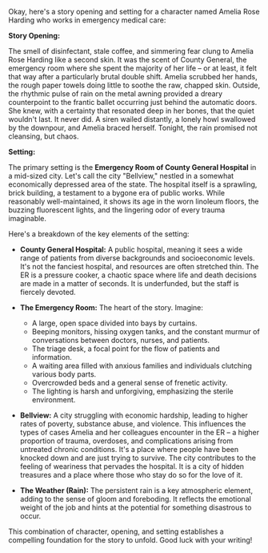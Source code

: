 Okay, here's a story opening and setting for a character named Amelia Rose Harding who works in emergency medical care:

**Story Opening:**

The smell of disinfectant, stale coffee, and simmering fear clung to Amelia Rose Harding like a second skin. It was the scent of County General, the emergency room where she spent the majority of her life – or at least, it felt that way after a particularly brutal double shift. Amelia scrubbed her hands, the rough paper towels doing little to soothe the raw, chapped skin.  Outside, the rhythmic pulse of rain on the metal awning provided a dreary counterpoint to the frantic ballet occurring just behind the automatic doors. She knew, with a certainty that resonated deep in her bones, that the quiet wouldn't last.  It never did.  A siren wailed distantly, a lonely howl swallowed by the downpour, and Amelia braced herself.  Tonight, the rain promised not cleansing, but chaos.

**Setting:**

The primary setting is the **Emergency Room of County General Hospital** in a mid-sized city. Let's call the city "Bellview," nestled in a somewhat economically depressed area of the state. The hospital itself is a sprawling, brick building, a testament to a bygone era of public works. While reasonably well-maintained, it shows its age in the worn linoleum floors, the buzzing fluorescent lights, and the lingering odor of every trauma imaginable.

Here's a breakdown of the key elements of the setting:

*   **County General Hospital:** A public hospital, meaning it sees a wide range of patients from diverse backgrounds and socioeconomic levels. It's not the fanciest hospital, and resources are often stretched thin. The ER is a pressure cooker, a chaotic space where life and death decisions are made in a matter of seconds. It is underfunded, but the staff is fiercely devoted.
*   **The Emergency Room:** The heart of the story. Imagine:

    *   A large, open space divided into bays by curtains.
    *   Beeping monitors, hissing oxygen tanks, and the constant murmur of conversations between doctors, nurses, and patients.
    *   The triage desk, a focal point for the flow of patients and information.
    *   A waiting area filled with anxious families and individuals clutching various body parts.
    *   Overcrowded beds and a general sense of frenetic activity.
    *   The lighting is harsh and unforgiving, emphasizing the sterile environment.
*   **Bellview:** A city struggling with economic hardship, leading to higher rates of poverty, substance abuse, and violence. This influences the types of cases Amelia and her colleagues encounter in the ER – a higher proportion of trauma, overdoses, and complications arising from untreated chronic conditions. It's a place where people have been knocked down and are just trying to survive. The city contributes to the feeling of weariness that pervades the hospital. It is a city of hidden treasures and a place where those who stay do so for the love of it.
*   **The Weather (Rain):** The persistent rain is a key atmospheric element, adding to the sense of gloom and foreboding. It reflects the emotional weight of the job and hints at the potential for something disastrous to occur.

This combination of character, opening, and setting establishes a compelling foundation for the story to unfold. Good luck with your writing!
